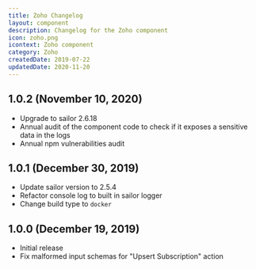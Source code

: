 ```yaml
---
title: Zoho Changelog
layout: component
description: Changelog for the Zoho component
icon: zoho.png
icontext: Zoho component
category: Zoho
createdDate: 2019-07-22
updatedDate: 2020-11-20
---
```


## 1.0.2 (November 10, 2020)

* Upgrade to sailor 2.6.18
* Annual audit of the component code to check if it exposes a sensitive data in the logs
* Annual npm vulnerabilities audit

## 1.0.1 (December 30, 2019)

* Update sailor version to 2.5.4
* Refactor console log to built in sailor logger
* Change build type to `docker`

## 1.0.0 (December 19, 2019)

* Initial release
* Fix malformed input schemas for "Upsert Subscription" action
